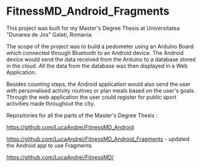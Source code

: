 # FitnessMD_Android_Fragments
This project was built for my Master's Degree Thesis at Universitatea "Dunarea de Jos" Galati, Romania.

The scope of the project was to build a pedometer using an Arduino Board which connected through Bluetooth to an Android device.
The Android device would send the data received from the Arduino to a database stored in the cloud.
All the data from the database was then displayed in a Web Application.

Besides counting steps, the Android application would also send the user with personalised activity routines or plan meals based on the user's goals.
Through the web application the user could register for public sport activities made throughout the city.

Repositories for all the parts of the Master's Degree Thesis :

https://github.com/LucaAndrei/FitnessMD_Android

https://github.com/LucaAndrei/FitnessMD_Android_Fragments - updated the Android app to use Fragments

https://github.com/LucaAndrei/FitnessMD/
